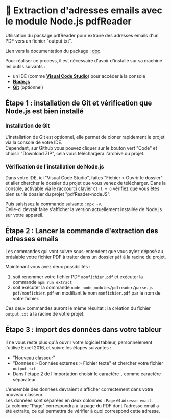 # 🚀 Extraction d'adresses emails avec le module Node.js pdfReader
Utilisation du package pdfReader pour extraire des adresses emails d'un PDF vers un fichier "output.txt".

Lien vers la documentation du package : [doc](https://www.npmjs.com/package/pdfreader#installation-tests-and-cli-usage).  

Pour réaliser ce process, il est nécessaire d'avoir d'installé sur sa machine les outils suivants : 
* un IDE (comme [**Visual Code Studio**](https://code.visualstudio.com/download)) pour accéder à la console
* [**Node.js**](https://nodejs.org/en/download/)
* [**Git**](https://git-scm.com/downloads) (optionnel)

## Étape 1 : installation de Git et vérification que Node.js est bien installé
### Installation de Git
L'installation de Git est optionnel, elle permet de cloner rapidement le projet via la console de votre IDE.  
Cependant, sur Github vous pouvez cliquer sur le bouton vert "Code" et choisir "Download ZIP", cela vous téléchargera l'archive du projet.

### Vérification de l'installation de Node.js
Dans votre IDE, ici "Visual Code Studio", faites "Fichier > Ouvrir le dossier" et aller chercher le dossier du projet que vous venez de télécharger.
Dans la console, activable via le raccourci clavier `Ctrl + ù` vérifiez que vous êtes bien sur le dossier du projet "pdfReader-nodeJS".  

Puis saisissez la commande suivante : `npx -v`.  
Celle-ci devrait faire s'afficher la version actuellement installée de Node.js sur votre appareil.

## Étape 2 : Lancer la commande d'extraction des adresses emails
Les commandes qui vont suivre sous-entendent que vous ayiez déposé au préalable votre fichier PDF à traiter dans un dossier `pdf` à la racine du projet.

Maintenant vous avez deux possibilités :
1. soit renommer votre fichier PDF `monfichier.pdf` et exécuter la commande `npm run extract`
2. soit exécuter la commande `node node_modules/pdfreader/parse.js pdf/monfichier.pdf` en modifiant le nom `monfichier.pdf` par le nom de votre fichier. 

Ces deux commandes auront le même résultat : la création du fichier `output.txt` à la racine de votre projet.

## Étape 3 : import des données dans votre tableur
Il ne vous reste plus qu'à ouvrir votre logiciel tableur, personnelement j'utilise Excel 2016, et suivre les étapes suivantes :
* "Nouveau classeur"
* "Données > Données externes > Fichier texte" et chercher votre fichier `output.txt`
* Dans l'étape 2 de l'importation choisir le caractère `,` comme caractère séparateur.

L'ensemble des données devraient s'afficher correctement dans votre nouveau classeur.  
Les données sont séparées en deux colonnes : `Page` et `Adresse email`.  
La colonne "Page" correspondra à la page du PDF dont l'adresse email a été extraite, ce qui permettra de vérifier à quoi correspond cette adresse.